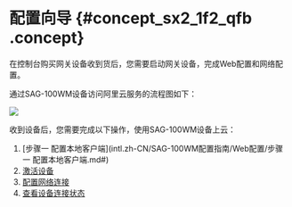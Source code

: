 # 配置向导 {#concept_sx2_1f2_qfb .concept}

在控制台购买网关设备收到货后，您需要启动网关设备，完成Web配置和网络配置。

通过SAG-100WM设备访问阿里云服务的流程图如下：

![](http://static-aliyun-doc.oss-cn-hangzhou.aliyuncs.com/assets/img/40488/154097494121207_zh-CN.png)

收到设备后，您需要完成以下操作，使用SAG-100WM设备上云：

1.  [步骤一 配置本地客户端](intl.zh-CN/SAG-100WM配置指南/Web配置/步骤一 配置本地客户端.md#)
2.  [激活设备](intl.zh-CN/SAG-100WM配置指南/激活设备.md#)
3.  [配置网络连接](intl.zh-CN/SAG-100WM配置指南/配置网络连接.md#)
4.  [查看设备连接状态](intl.zh-CN/SAG-100WM配置指南/查看设备连接状态.md#)

